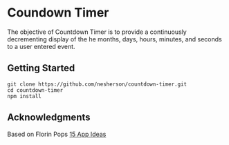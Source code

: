 # Coundown Timer

The objective of Countdown Timer is to provide a continuously decrementing display of the he months, days, hours, minutes, and seconds to a user entered event.

## Getting Started

```
git clone https://github.com/nesherson/countdown-timer.git
cd countdown-timer
npm install

```

## Acknowledgments

Based on Florin Pops [15 App Ideas](https://blog.bitsrc.io/15-app-ideas-to-build-and-level-up-your-coding-skills-28612c72a3b1)
